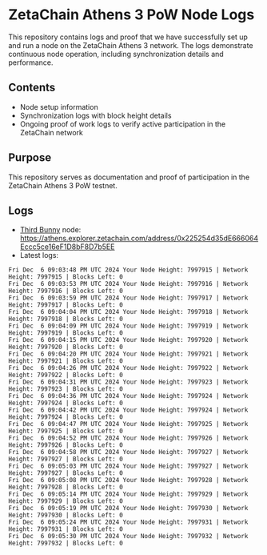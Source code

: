 # ZetaChain Athens 3 PoW Node Logs
This repository contains logs and proof that we have successfully set up and run a node on the ZetaChain Athens 3 network. The logs demonstrate continuous node operation, including synchronization details and performance.

## Contents
- Node setup information
- Synchronization logs with block height details
- Ongoing proof of work logs to verify active participation in the ZetaChain network

## Purpose
This repository serves as documentation and proof of participation in the ZetaChain Athens 3 PoW testnet.

## Logs

- [Third Bunny](https://thirdbunny.xyz/) node: https://athens.explorer.zetachain.com/address/0x225254d35dE666064Eccc5ce16eF1D8bF8D7b5EE
- Latest logs:
```
Fri Dec  6 09:03:48 PM UTC 2024 Your Node Height: 7997915 | Network Height: 7997915 | Blocks Left: 0
Fri Dec  6 09:03:53 PM UTC 2024 Your Node Height: 7997916 | Network Height: 7997916 | Blocks Left: 0
Fri Dec  6 09:03:59 PM UTC 2024 Your Node Height: 7997917 | Network Height: 7997917 | Blocks Left: 0
Fri Dec  6 09:04:04 PM UTC 2024 Your Node Height: 7997918 | Network Height: 7997918 | Blocks Left: 0
Fri Dec  6 09:04:09 PM UTC 2024 Your Node Height: 7997919 | Network Height: 7997919 | Blocks Left: 0
Fri Dec  6 09:04:15 PM UTC 2024 Your Node Height: 7997920 | Network Height: 7997920 | Blocks Left: 0
Fri Dec  6 09:04:20 PM UTC 2024 Your Node Height: 7997921 | Network Height: 7997921 | Blocks Left: 0
Fri Dec  6 09:04:26 PM UTC 2024 Your Node Height: 7997922 | Network Height: 7997922 | Blocks Left: 0
Fri Dec  6 09:04:31 PM UTC 2024 Your Node Height: 7997923 | Network Height: 7997923 | Blocks Left: 0
Fri Dec  6 09:04:36 PM UTC 2024 Your Node Height: 7997924 | Network Height: 7997924 | Blocks Left: 0
Fri Dec  6 09:04:42 PM UTC 2024 Your Node Height: 7997924 | Network Height: 7997924 | Blocks Left: 0
Fri Dec  6 09:04:47 PM UTC 2024 Your Node Height: 7997925 | Network Height: 7997925 | Blocks Left: 0
Fri Dec  6 09:04:52 PM UTC 2024 Your Node Height: 7997926 | Network Height: 7997926 | Blocks Left: 0
Fri Dec  6 09:04:58 PM UTC 2024 Your Node Height: 7997927 | Network Height: 7997927 | Blocks Left: 0
Fri Dec  6 09:05:03 PM UTC 2024 Your Node Height: 7997927 | Network Height: 7997927 | Blocks Left: 0
Fri Dec  6 09:05:08 PM UTC 2024 Your Node Height: 7997928 | Network Height: 7997928 | Blocks Left: 0
Fri Dec  6 09:05:14 PM UTC 2024 Your Node Height: 7997929 | Network Height: 7997929 | Blocks Left: 0
Fri Dec  6 09:05:19 PM UTC 2024 Your Node Height: 7997930 | Network Height: 7997930 | Blocks Left: 0
Fri Dec  6 09:05:24 PM UTC 2024 Your Node Height: 7997931 | Network Height: 7997931 | Blocks Left: 0
Fri Dec  6 09:05:30 PM UTC 2024 Your Node Height: 7997932 | Network Height: 7997932 | Blocks Left: 0
```

